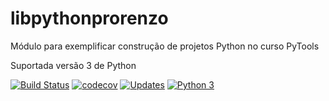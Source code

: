 # libpythonprorenzo
Módulo para exemplificar construção de projetos Python no curso PyTools

Suportada versão 3 de Python

[![Build Status](https://travis-ci.com/agnoliveira/libpythonprorenzo.svg?branch=main)](https://travis-ci.com/agnoliveira/libpythonprorenzo)
[![codecov](https://codecov.io/gh/agnoliveira/libpythonprorenzo/branch/main/graph/badge.svg?token=T9EGJ75LA5)](https://codecov.io/gh/agnoliveira/libpythonprorenzo)
[![Updates](https://pyup.io/repos/github/agnoliveira/libpythonprorenzo/shield.svg)](https://pyup.io/repos/github/agnoliveira/libpythonprorenzo/)
[![Python 3](https://pyup.io/repos/github/agnoliveira/libpythonprorenzo/python-3-shield.svg)](https://pyup.io/repos/github/agnoliveira/libpythonprorenzo/)
